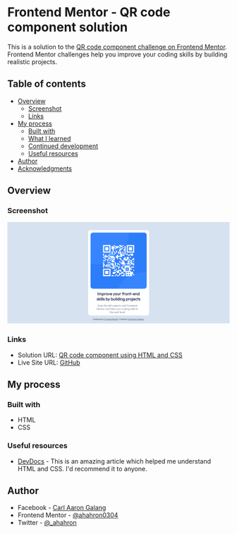 # Frontend Mentor - QR code component solution

This is a solution to the [QR code component challenge on Frontend Mentor](https://www.frontendmentor.io/challenges/qr-code-component-iux_sIO_H). Frontend Mentor challenges help you improve your coding skills by building realistic projects. 

## Table of contents

- [Overview](#overview)
  - [Screenshot](#screenshot)
  - [Links](#links)
- [My process](#my-process)
  - [Built with](#built-with)
  - [What I learned](#what-i-learned)
  - [Continued development](#continued-development)
  - [Useful resources](#useful-resources)
- [Author](#author)
- [Acknowledgments](#acknowledgments)


## Overview

### Screenshot

![](images/screenshot.png)



### Links

- Solution URL: [QR code component using HTML and CSS](https://www.frontendmentor.io/solutions/qr-code-component-using-html-and-css-I4wI4Fpd4s)
- Live Site URL: [GitHub](https://ahahron0304.github.io/QR-code-component/)

## My process

### Built with

- HTML
- CSS

### Useful resources

- [DevDocs](https://devdocs.io/) - This is an amazing article which helped me understand HTML and CSS. I'd recommend it to anyone.

## Author

- Facebook - [Carl Aaron Galang](https://www.facebook.com/CarlAaron.Galang0304//)
- Frontend Mentor - [@ahahron0304](https://www.frontendmentor.io/profile/ahahron0304)
- Twitter - [@_ahahron](https://twitter.com/_ahahron)
